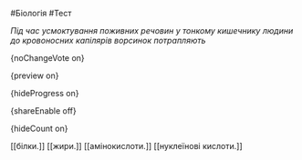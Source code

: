 #Біологія #Тест

*Під час усмоктування поживних речовин у тонкому кишечнику людини до кровоносних капілярів ворсинок потрапляють*

{noChangeVote on}

{preview on}

{hideProgress on}

{shareEnable off}

{hideCount on}

[[білки.]]
[[жири.]]
[[амінокислоти.]]
[[нуклеїнові кислоти.]]
